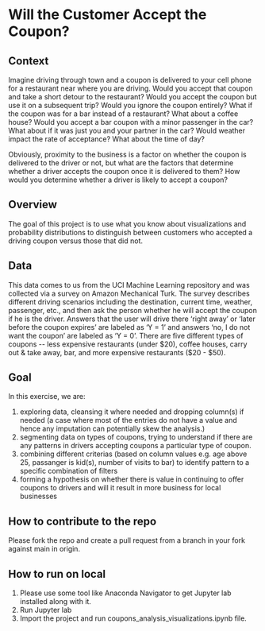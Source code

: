 # Will the Customer Accept the Coupon?

## Context

Imagine driving through town and a coupon is delivered to your cell phone for a restaurant near where you are driving. Would you accept that coupon and take a short detour to the restaurant? Would you accept the coupon but use it on a subsequent trip? Would you ignore the coupon entirely? What if the coupon was for a bar instead of a restaurant? What about a coffee house? Would you accept a bar coupon with a minor passenger in the car? What about if it was just you and your partner in the car? Would weather impact the rate of acceptance? What about the time of day?

Obviously, proximity to the business is a factor on whether the coupon is delivered to the driver or not, but what are the factors that determine whether a driver accepts the coupon once it is delivered to them? How would you determine whether a driver is likely to accept a coupon?

## Overview

The goal of this project is to use what you know about visualizations and probability distributions to distinguish between customers who accepted a driving coupon versus those that did not.

## Data

This data comes to us from the UCI Machine Learning repository and was collected via a survey on Amazon Mechanical Turk. The survey describes different driving scenarios including the destination, current time, weather, passenger, etc., and then ask the person whether he will accept the coupon if he is the driver. Answers that the user will drive there ‘right away’ or ‘later before the coupon expires’ are labeled as ‘Y = 1’ and answers ‘no, I do not want the coupon’ are labeled as ‘Y = 0’.  There are five different types of coupons -- less expensive restaurants (under \$20), coffee houses, carry out & take away, bar, and more expensive restaurants (\$20 - $50).

## Goal

In this exercise, we are:
1. exploring data, cleansing it where needed and dropping column(s) if needed (a case where most of the entries do not have a value and hence any imputation can potentially skew the analysis.)
2. segmenting data on types of coupons, trying to understand if there are any patterns in drivers accepting coupons a particular type of coupon.
3. combining different criterias (based on column values e.g. age above 25, passanger is kid(s), number of visits to bar) to identify pattern to a specific combination of filters
4. forming a hypothesis on whether there is value in continuing to offer coupons to drivers and will it result in more business for local businesses

## How to contribute to the repo

Please fork the repo and create a pull request from a branch in your fork against main in origin.

## How to run on local

1. Please use some tool like Anaconda Navigator to get Jupyter lab installed along with it.
2. Run Jupyter lab
3. Import the project and run coupons_analysis_visualizations.ipynb file.

